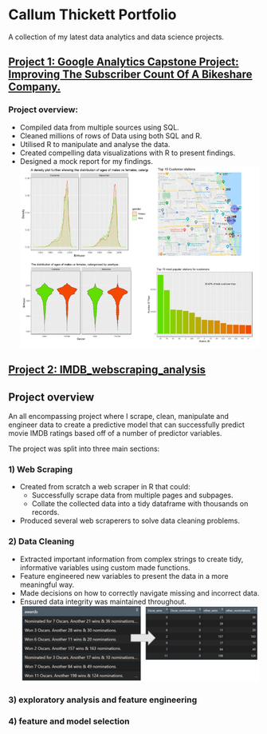 # Callum Thickett Portfolio
A collection of my latest data analytics and data science projects.

## [Project 1: Google Analytics Capstone Project: Improving The Subscriber Count Of A Bikeshare Company.](https://github.com/thickett/Capstone-Project-improving-a-bikeshare-company)
### Project overview:
 * Compiled data from multiple sources using SQL. 
 * Cleaned millions of rows of Data using both SQL and R.
 * Utilised R to manipulate and analyse the data.
 * Created compelling data visualizations with R to present findings.
 * Designed a mock report for my findings.
 ![](images/combined_viz.PNG)
 
 
 ## [Project 2: IMDB_webscraping_analysis]()
## Project overview
An all encompassing project where I scrape, clean, manipulate and engineer data to create a predictive model that can successfully predict movie IMDB ratings based off of a number of predictor variables. 


The project was split into three main sections:
### 1) Web Scraping 
* Created from scratch a web scraper in R that could:
  * Successfully scrape data from multiple pages and subpages. 
  * Collate the collected data into a tidy dataframe with thousands on records.
* Produced several web scraperers to solve data cleaning problems. 

### 2) Data Cleaning
* Extracted important information from complex strings to create tidy, informative variables using custom made functions.
* Feature engineered new variables to present the data in a more meaningful way.
* Made decisions on how to correctly navigate missing and incorrect data.
* Ensured data integrity was maintained throughout. 
 ![](https://github.com/thickett/IMDB_webscraping_analysis/blob/main/images/cleaning_example_r.PNG)
 
 ### 3) exploratory analysis and feature engineering 
 
 
 ### 4) feature and model selection

